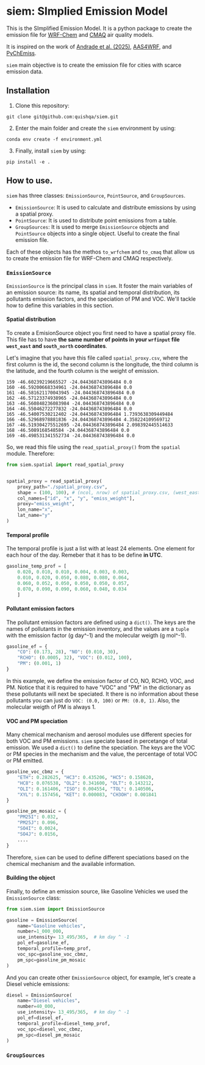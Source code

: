 # siem: SImplied Emission Model

This is the SImplified Emission Model. 
It is a python package to create the emission 
file for [WRF-Chem](https://www2.acom.ucar.edu/wrf-chem) and [CMAQ](https://www.epa.gov/cmaq) air quality models.

It is inspired on the work of [Andrade et al. (2025)](http://journal.frontiersin.org/Article/10.3389/fenvs.2015.00009/abstract), 
[AAS4WRF](https://github.com/alvv1986/AAS4WRF), and [PyChEmiss](https://github.com/quishqa/PyChEmiss). 

`siem` main objective is to create the emission file for cities with scarce emission data.

## Installation

1. Clone this repository:

```
git clone git@github.com:quishqa/siem.git
```

2. Enter the main folder and create the `siem` environment by using:
```
conda env create -f environment.yml

```
3. Finally, install `siem` by using:
```
pip install -e .
```

## How to use.

`siem` has three classes: `EmissionSource`, `PointSource`, and `GroupSources`.

- `EmissionSource`: It is used to calculate and distribute emissions by using a spatial proxy.
- `PointSource`: It is used to distribute point emissions from a table.
- `GroupSources`: It is used to merge `EmissionSource` objects and `PointSource` objects into a single object. Useful to create the final emission file.

Each of these objects has the methos `to_wrfchem` and `to_cmaq` that allow us to create the emission file for WRF-Chem and CMAQ respectively.

### `EmissionSource`

`EmissionSource` is the principal class in `siem`. It foster the main variables of an emission source:
its name, its spatial and temporal distribution, its pollutants emission factors, and the speciation of PM and VOC.
We'll tackle how to define this variables in this section.

#### Spatial distribution

To create a EmisionSource object you first need to have a spatial proxy file.
This file has to have __the same number of points in your `wrfinput` file `west_east` and `south_north` coordinates__.

Let's imagine that you have this file called `spatial_proxy.csv`,
 where the first column is the id, the second column is the longitude,
 the third column is the latitude, and the fourth column is the weight of emission.

```
159 -46.60239219665527 -24.044368743896484 0.0
160 -46.59200668334961 -24.044368743896484 0.0
161 -46.581621170043945 -24.044368743896484 0.0
162 -46.57123374938965 -24.044368743896484 0.0
163 -46.560848236083984 -24.044368743896484 0.0
164 -46.55046272277832 -24.044368743896484 0.0
165 -46.54007530212402 -24.044368743896484 1.7393638309449484
166 -46.52968978881836 -24.044368743896484 4.358224109569712
167 -46.519304275512695 -24.044368743896484 2.098392445514633
168 -46.5089168548584 -24.044368743896484 0.0
169 -46.498531341552734 -24.044368743896484 0.0

```

So, we read this file using the `read_spatial_proxy()` from the `spatial` module. Therefore:

```python
from siem.spatial import read_spatial_proxy


spatial_proxy = read_spatial_proxy(
    proxy_path="./spatial_proxy.csv",
    shape = (100, 100), # (ncol, nrow) of spatial_proxy.csv, (west_east points, south_north points)
    col_names=["id", "x", "y", "emiss_weight"],
    proxy="emiss_weight",
    lon_name="x",
    lat_name="y"
)
```

#### Temporal profile

The temporal profile is just a list with at least 24 elements. 
One element for each hour of the day. Remeber that it has to be define __in UTC__.

```python
gasoline_temp_prof = [
    0.020, 0.010, 0.010, 0.004, 0.003, 0.003,
    0.010, 0.020, 0.050, 0.080, 0.080, 0.064,
    0.060, 0.052, 0.050, 0.050, 0.050, 0.057,
    0.070, 0.090, 0.090, 0.060, 0.040, 0.034
    ]
```
#### Pollutant emission factors

The pollutant emission factors are defined using a `dict()`. 
The keys are the names of pollutants in the emission inventory,
and the values are a `tuple` with the emission factor (g day^-1) and the molecular weigth (g mol^-1).

```python
gasoline_ef = {
    "CO": (0.173, 28), "NO": (0.010, 30),
    "RCHO": (0.0005, 32), "VOC": (0.012, 100),
    "PM": (0.001, 1)
}
```

In this example, we define the emission factor of CO, NO, RCHO, VOC, and PM. 
Notice that it is required to have "VOC" and "PM" in the dictionary as these pollutants will next be speciated.
It there is no information about these pollutants you can just do `VOC: (0.0, 100)` or `PM: (0.0, 1)`.
Also, the molecular weigth of PM is always 1.

#### VOC and PM speciation

Many chemical mechanism and aerosol modules use different species for both VOC and PM emissions. 
`siem` speciate based in percetange of total emission.
We used a `dict()` to define the speciation.
The keys are the VOC or PM species in the mechanism and the value, the percentage of total VOC or PM emitted.

```python
gasoline_voc_cbmz = {
    "ETH": 0.282625, "HC3": 0.435206, "HC5": 0.158620,
    "HC8": 0.076538, "OL2": 0.341600, "OLT": 0.143212,
    "OLI": 0.161406, "ISO": 0.004554, "TOL": 0.140506,
    "XYL": 0.157456, "KET": 0.000083, "CH3OH": 0.001841
}

gasoline_pm_mosaic = {
    "PM25I": 0.032,
    "PM25J": 0.096,
    "SO4I": 0.0024,
    "SO4J": 0.0156,
    ....
}
```

Therefore, `siem` can be used to define different speciations based on the chemical mechanism and the available information. 


#### Building the object

Finally, to define an emission source, like Gasoline Vehicles we used the `EmissionSource` class:

```python
from siem.siem import EmissionSource

gasoline = EmissionSource(
    name="Gasoline vehicles",
    number=1_000_000,
    use_intensity= 13_495/365,  # km day ^ -1
    pol_ef=gasoline_ef,
    temporal_profile=temp_prof,
    voc_spc=gasoline_voc_cbmz,
    pm_spc=gasoline_pm_mosaic
)
```
And you can create other `EmissionSource` object, for example, 
let's create a Diesel vehicle emissions:

```python
diesel = EmissionSource(
    name="Diesel vehicles",
    number=40_000,
    use_intensity= 13_495/365,  # km day ^ -1
    pol_ef=diesel_ef,
    temporal_profile=diesel_temp_prof,
    voc_spc=diesel_voc_cbmz,
    pm_spc=diesel_pm_mosaic
)
```

### `GroupSources`

